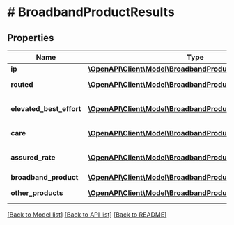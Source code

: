 # # BroadbandProductResults

## Properties

Name | Type | Description | Notes
------------ | ------------- | ------------- | -------------
**ip** | [**\OpenAPI\Client\Model\BroadbandProductIp[]**](BroadbandProductIp.md) | Array of BroadbandProductIp structs | [optional]
**routed** | [**\OpenAPI\Client\Model\BroadbandProductRouted[]**](BroadbandProductRouted.md) | Array of BroadbandProductRouted structs | [optional]
**elevated_best_effort** | [**\OpenAPI\Client\Model\BroadbandProductElevatedBestEffort[]**](BroadbandProductElevatedBestEffort.md) | Array of BroadbandProductElevatedBestEffort structs | [optional]
**care** | [**\OpenAPI\Client\Model\BroadbandProductCare[]**](BroadbandProductCare.md) | Array of BroadbandProductCare structs | [optional]
**assured_rate** | [**\OpenAPI\Client\Model\BroadbandProductAssuredRate[]**](BroadbandProductAssuredRate.md) | Array of BroadbandProductAssuredRate structs | [optional]
**broadband_product** | [**\OpenAPI\Client\Model\BroadbandProduct[]**](BroadbandProduct.md) | Array of BroadbandProduct structs | [optional]
**other_products** | [**\OpenAPI\Client\Model\BroadbandProductOther[]**](BroadbandProductOther.md) | Array of BroadbandProductOther structs | [optional]

[[Back to Model list]](../../README.md#models) [[Back to API list]](../../README.md#endpoints) [[Back to README]](../../README.md)
